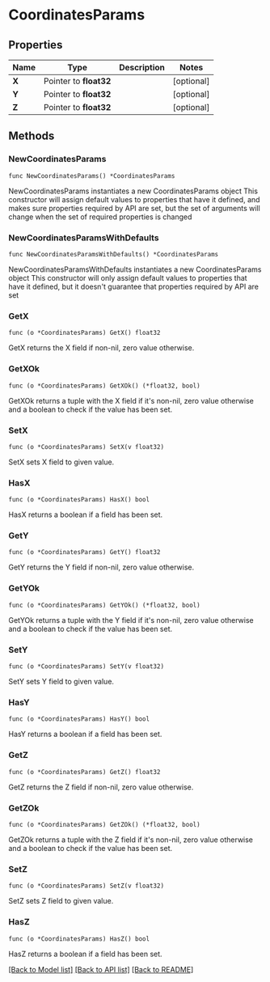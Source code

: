 # CoordinatesParams

## Properties

Name | Type | Description | Notes
------------ | ------------- | ------------- | -------------
**X** | Pointer to **float32** |  | [optional] 
**Y** | Pointer to **float32** |  | [optional] 
**Z** | Pointer to **float32** |  | [optional] 

## Methods

### NewCoordinatesParams

`func NewCoordinatesParams() *CoordinatesParams`

NewCoordinatesParams instantiates a new CoordinatesParams object
This constructor will assign default values to properties that have it defined,
and makes sure properties required by API are set, but the set of arguments
will change when the set of required properties is changed

### NewCoordinatesParamsWithDefaults

`func NewCoordinatesParamsWithDefaults() *CoordinatesParams`

NewCoordinatesParamsWithDefaults instantiates a new CoordinatesParams object
This constructor will only assign default values to properties that have it defined,
but it doesn't guarantee that properties required by API are set

### GetX

`func (o *CoordinatesParams) GetX() float32`

GetX returns the X field if non-nil, zero value otherwise.

### GetXOk

`func (o *CoordinatesParams) GetXOk() (*float32, bool)`

GetXOk returns a tuple with the X field if it's non-nil, zero value otherwise
and a boolean to check if the value has been set.

### SetX

`func (o *CoordinatesParams) SetX(v float32)`

SetX sets X field to given value.

### HasX

`func (o *CoordinatesParams) HasX() bool`

HasX returns a boolean if a field has been set.

### GetY

`func (o *CoordinatesParams) GetY() float32`

GetY returns the Y field if non-nil, zero value otherwise.

### GetYOk

`func (o *CoordinatesParams) GetYOk() (*float32, bool)`

GetYOk returns a tuple with the Y field if it's non-nil, zero value otherwise
and a boolean to check if the value has been set.

### SetY

`func (o *CoordinatesParams) SetY(v float32)`

SetY sets Y field to given value.

### HasY

`func (o *CoordinatesParams) HasY() bool`

HasY returns a boolean if a field has been set.

### GetZ

`func (o *CoordinatesParams) GetZ() float32`

GetZ returns the Z field if non-nil, zero value otherwise.

### GetZOk

`func (o *CoordinatesParams) GetZOk() (*float32, bool)`

GetZOk returns a tuple with the Z field if it's non-nil, zero value otherwise
and a boolean to check if the value has been set.

### SetZ

`func (o *CoordinatesParams) SetZ(v float32)`

SetZ sets Z field to given value.

### HasZ

`func (o *CoordinatesParams) HasZ() bool`

HasZ returns a boolean if a field has been set.


[[Back to Model list]](../README.md#documentation-for-models) [[Back to API list]](../README.md#documentation-for-api-endpoints) [[Back to README]](../README.md)


